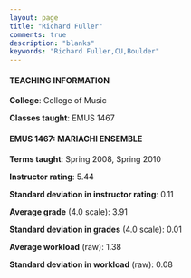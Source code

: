 ```yaml
---
layout: page
title: "Richard Fuller" 
comments: true
description: "blanks"
keywords: "Richard Fuller,CU,Boulder"
---
```

<head>
<script src="https://ajax.googleapis.com/ajax/libs/jquery/2.1.3/jquery.min.js"></script>
<script src="https://dl.dropboxusercontent.com/s/pc42nxpaw1ea4o9/highcharts.js?dl=0"></script>
<!-- <script src="../assets/js/highcharts.js"></script> -->
<style type="text/css">@font-face {
	font-family: "Bebas Neue";
	src: url(https://www.filehosting.org/file/details/544349/BebasNeue Regular.otf) format("opentype");
	}
	h1.Bebas { 
		font-family: "Bebas Neue", Verdana, Tahoma;
	}
</style>
</head>
	   
#### TEACHING INFORMATION

**College**: College of Music

**Classes taught**: EMUS 1467

#### EMUS 1467: MARIACHI ENSEMBLE

**Terms taught**: Spring 2008, Spring 2010

**Instructor rating**: 5.44

**Standard deviation in instructor rating**: 0.11

**Average grade** (4.0 scale): 3.91

**Standard deviation in grades** (4.0 scale): 0.01

**Average workload** (raw): 1.38

**Standard deviation in workload** (raw): 0.08


